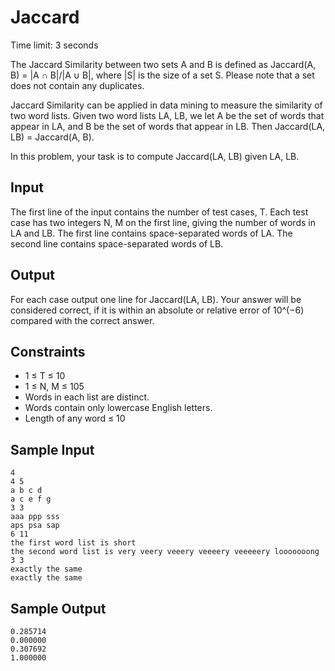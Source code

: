 # Jaccard

Time limit: 3 seconds

The Jaccard Similarity between two sets A and B is defined as Jaccard(A, B) = |A ∩ B|/|A ∪ B|, where |S| is the size of a set S. Please note that a set does not contain any duplicates.

Jaccard Similarity can be applied in data mining to measure the similarity of two word lists. Given two word lists LA, LB, we let A be the set of words that appear in LA, and B be the set of words that appear in LB. Then Jaccard(LA, LB) = Jaccard(A, B).

In this problem, your task is to compute Jaccard(LA, LB) given LA, LB.

## Input

The first line of the input contains the number of test cases, T.
Each test case has two integers N, M on the first line, giving the number of words in LA and LB. The first line contains space-separated words of LA. The second line contains space-separated words of LB.

## Output

For each case output one line for Jaccard(LA, LB). Your answer will be considered correct, if it is within an absolute or relative error of 10^(−6) compared with the correct answer.

## Constraints

- 1 ≤ T ≤ 10
- 1 ≤ N, M ≤ 105
- Words in each list are distinct.
- Words contain only lowercase English letters.
- Length of any word ≤ 10

## Sample Input

```
4
4 5
a b c d
a c e f g
3 3
aaa ppp sss
aps psa sap
6 11
the first word list is short
the second word list is very veery veeery veeeery veeeeery looooooong
3 3
exactly the same
exactly the same
```

## Sample Output

```
0.285714
0.000000
0.307692
1.000000
```